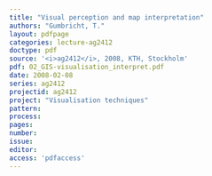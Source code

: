 ```yaml
---
title: "Visual perception and map interpretation"
authors: "Gumbricht, T."
layout: pdfpage
categories: lecture-ag2412
doctype: pdf
source: '<i>ag2412</i>, 2008, KTH, Stockholm'
pdf: 02_GIS-visualisation_interpret.pdf
date: 2008-02-08
series: ag2412
projectid: ag2412
project: "Visualisation techniques"
pattern:
process:
pages:
number:
issue:
editor:
access: 'pdfaccess'
---
```

